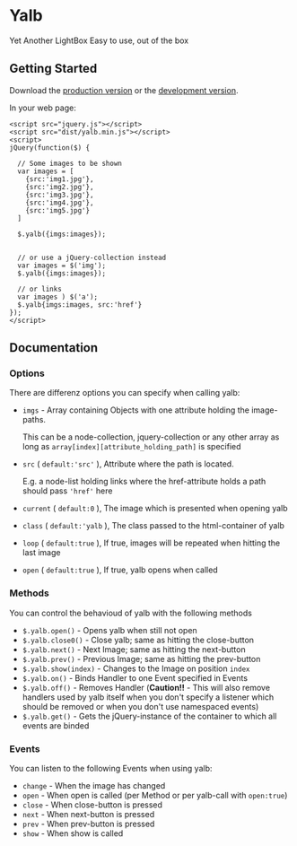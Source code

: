 # Yalb

Yet Another LightBox
Easy to use, out of the box

## Getting Started
Download the [production version][min] or the [development version][max].

[min]: https://raw.github.com/ulima/jquery.yalb/master/dist/yalb.min.js
[max]: https://raw.github.com/ulima/jquery.yalb/master/dist/yalb.js

In your web page:


	<script src="jquery.js"></script>
	<script src="dist/yalb.min.js"></script>
	<script>
	jQuery(function($) {
	
	  // Some images to be shown
	  var images = [
	    {src:'img1.jpg'},
	    {src:'img2.jpg'},
	    {src:'img3.jpg'},
	    {src:'img4.jpg'},
	    {src:'img5.jpg'}
	  ]
	
	  $.yalb({imgs:images});
	  
	  
	  // or use a jQuery-collection instead
	  var images = $('img');
	  $.yalb({imgs:images});
	  
	  // or links
	  var images ) $('a');
	  $.yalb{imgs:images, src:'href'}
	});
	</script>


## Documentation

### Options

There are differenz options you can specify when calling yalb:

- `imgs` - Array containing Objects with one attribute holding the image-paths.
           
    This can be a node-collection, jquery-collection or any other array as long as `array[index][attribute_holding_path]` is specified
- `src` ( `default:'src'` ), Attribute where the path is located.
    
    E.g. a node-list holding links where the href-attribute holds a path should pass `'href'` here
- `current` ( `default:0` ), The image which is presented when opening yalb
- `class` ( `default:'yalb` ), The class passed to the html-container of yalb
- `loop` ( `default:true` ), If true, images will be repeated when hitting the last image
- `open` ( `default:true` ), If true, yalb opens when called

### Methods

You can control the behavioud of yalb with the following methods

- `$.yalb.open()` - Opens yalb when still not open
- `$.yalb.close0()` - Close yalb; same as hitting the close-button
- `$.yalb.next()` - Next Image; same as hitting the next-button
- `$.yalb.prev()` - Previous Image; same as hitting the prev-button
- `$.yalb.show(index)` - Changes to the Image on position `index`
- `$.yalb.on()` - Binds Handler to one Event specified in Events
- `$.yalb.off()` - Removes Handler (**Caution!!** - This will also remove handlers used by yalb itself when you don't specify a listener which should be removed or when you don't use namespaced events)
- `$.yalb.get()` - Gets the jQuery-instance of the container to which all events are binded

### Events

You can listen to the following Events when using yalb:

- `change` - When the image has changed
- `open` - When open is called (per Method or per yalb-call with `open:true`)
- `close` - When close-button is pressed
- `next` - When next-button is pressed
- `prev` - When prev-button is pressed
- `show` - When show is called
